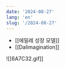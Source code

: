 ```yaml
---
date: '2024-08-27'
lang: 'en'
slug: '/2024-08-27'
---
```


- [[에밀레 성장 모델]]
- [[Dalimagination]]

![[6A7C32.gif]]
